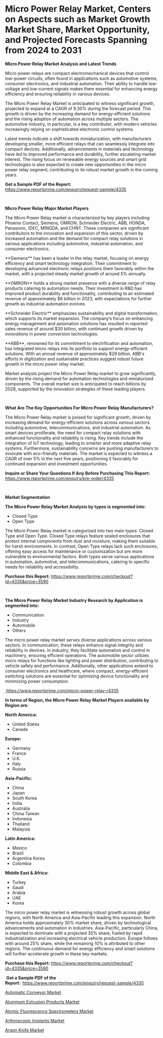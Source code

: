 <p><h1>Micro Power Relay Market, Centers on Aspects such as Market Growth Market Share, Market Opportunity, and Projected Forecasts Spanning from 2024 to 2031</h1></p><p><strong>Micro Power Relay Market Analysis and Latest Trends</strong></p>
<p><p>Micro power relays are compact electromechanical devices that control low-power circuits, often found in applications such as automotive systems, consumer electronics, and industrial automation. Their ability to handle low-voltage and low-current signals makes them essential for enhancing energy efficiency and ensuring reliability in various devices.</p><p>The Micro Power Relay Market is anticipated to witness significant growth, projected to expand at a CAGR of 9.30% during the forecast period. This growth is driven by the increasing demand for energy-efficient solutions and the rising adoption of automation across multiple sectors. The automotive industry, in particular, is a key contributor, with modern vehicles increasingly relying on sophisticated electronic control systems.</p><p>Latest trends indicate a shift towards miniaturization, with manufacturers developing smaller, more efficient relays that can seamlessly integrate into compact devices. Additionally, advancements in materials and technology have led to improved performance and durability, further escalating market interest. The rising focus on renewable energy sources and smart grid technologies is also expected to create new opportunities in the micro power relay segment, contributing to its robust market growth in the coming years.</p></p>
<p><strong>Get a Sample PDF of the Report:&nbsp;</strong> <a href="https://www.reportprime.com/enquiry/request-sample/4335?utm_campaign=1833&utm_medium=2&utm_source=Github&utm_content=ia&utm_term=24122024&utm_id=micro-power-relay">https://www.reportprime.com/enquiry/request-sample/4335</a></p>
<p>&nbsp;</p>
<p><strong>Micro Power Relay Major Market Players</strong></p>
<p><p>The Micro Power Relay market is characterized by key players including Phoenix Contact, Siemens, OMRON, Schneider Electric, ABB, HONDA, Panasonic, IDEC, MINGDA, and CHNT. These companies are significant contributors to the innovation and expansion of this sector, driven by increased automation and the demand for compact relay solutions in various applications including automotive, industrial automation, and consumer electronics.</p><p>**Siemens** has been a leader in the relay market, focusing on energy efficiency and smart technology integration. Their commitment to developing advanced electronic relays positions them favorably within the market, with a projected steady market growth of around 5% annually.</p><p>**OMRON** holds a strong market presence with a diverse range of relay products catering to automation needs. Their investment in R&D has improved product durability and functionality, contributing to an estimated revenue of approximately $6 billion in 2023, with expectations for further growth as industrial automation evolves.</p><p>**Schneider Electric** emphasizes sustainability and digital transformation, which supports its market expansion. The company’s focus on enhancing energy management and automation solutions has resulted in reported sales revenue of around $30 billion, with continued growth driven by innovations in power conversion technologies.</p><p>**ABB**, renowned for its commitment to electrification and automation, has integrated micro relays into its portfolio to support energy-efficient solutions. With an annual revenue of approximately $29 billion, ABB's efforts in digitization and sustainable practices suggest robust future growth in the micro power relay market.</p><p>Market analysts project the Micro Power Relay market to grow significantly, driven by the rising demand for automation technologies and miniaturized components. The overall market size is anticipated to reach billions by 2028, supported by the innovation strategies of these leading players.</p></p>
<p>&nbsp;</p>
<p><strong>What Are The Key Opportunities For Micro Power Relay Manufacturers?</strong></p>
<p><p>The Micro Power Relay market is poised for significant growth, driven by increasing demand for energy-efficient solutions across various sectors including automotive, telecommunications, and industrial automation. As smart devices proliferate, the need for compact relay solutions with enhanced functionality and reliability is rising. Key trends include the integration of IoT technology, leading to smarter and more adaptive relay systems. Furthermore, sustainability concerns are pushing manufacturers to innovate with eco-friendly materials. The market is expected to witness a CAGR of over 5% in the next five years, positioning it favorably for continued expansion and investment opportunities.</p></p>
<p><strong>Inquire or Share Your Questions If Any Before Purchasing This Report:</strong> <a href="https://www.reportprime.com/enquiry/pre-order/4335?utm_campaign=1833&utm_medium=2&utm_source=Github&utm_content=ia&utm_term=24122024&utm_id=micro-power-relay">https://www.reportprime.com/enquiry/pre-order/4335</a></p>
<p>&nbsp;</p>
<p><strong>Market Segmentation</strong></p>
<p><strong>The Micro Power Relay Market Analysis by types is segmented into:</strong></p>
<p><ul><li>Closed Type</li><li>Open Type</li></ul></p>
<p><p>The Micro Power Relay market is categorized into two main types: Closed Type and Open Type. Closed Type relays feature sealed enclosures that protect internal components from dust and moisture, making them suitable for harsh environments. In contrast, Open Type relays lack such enclosures, offering easy access for maintenance or customization but are more vulnerable to environmental factors. Both types serve various applications in automation, automotive, and telecommunications, catering to specific needs for reliability and accessibility.</p></p>
<p><strong>Purchase this Report:&nbsp;</strong><a href="https://www.reportprime.com/checkout?id=4335&price=3590&utm_campaign=1833&utm_medium=2&utm_source=Github&utm_content=ia&utm_term=24122024&utm_id=micro-power-relay">https://www.reportprime.com/checkout?id=4335&price=3590</a></p>
<p>&nbsp;</p>
<p><strong>The Micro Power Relay Market Industry Research by Application is segmented into:</strong></p>
<p><ul><li>Communication</li><li>Industry</li><li>Automobile</li><li>Others</li></ul></p>
<p><p>The micro power relay market serves diverse applications across various sectors. In communication, these relays enhance signal integrity and reliability in devices. In industry, they facilitate automation and control in machinery, ensuring efficient operations. The automobile sector utilizes micro relays for functions like lighting and power distribution, contributing to vehicle safety and performance. Additionally, other applications extend to consumer electronics and healthcare, where compact, energy-efficient switching solutions are essential for optimizing device functionality and minimizing power consumption.</p></p>
<p><a href="https://www.reportprime.com/micro-power-relay-r4335?utm_campaign=1833&utm_medium=2&utm_source=Github&utm_content=ia&utm_term=24122024&utm_id=micro-power-relay">&nbsp;https://www.reportprime.com/micro-power-relay-r4335</a></p>
<p><strong>In terms of Region, the Micro Power Relay Market Players available by Region are:</strong></p>
<p>
    <p> <strong> North America: </strong>
        <ul>
            <li>United States</li>
            <li>Canada</li>
        </ul>
        </p> 
    <p> <strong> Europe: </strong>
        <ul>
            <li>Germany</li>
            <li>France</li>
            <li>U.K.</li>
            <li>Italy</li>
            <li>Russia</li>
        </ul>
        </p> 
    <p> <strong> Asia-Pacific: </strong>
        <ul>
            <li>China</li>
            <li>Japan</li>
            <li>South Korea</li>
            <li>India</li>
            <li>Australia</li>
            <li>China Taiwan</li>
            <li>Indonesia</li>
            <li>Thailand</li>
            <li>Malaysia</li>
        </ul>
        </p> 
    <p> <strong> Latin America: </strong>
        <ul>
            <li>Mexico</li>
            <li>Brazil</li>
            <li>Argentina Korea</li>
            <li>Colombia</li>
        </ul>
        </p> 
    <p> <strong> Middle East & Africa: </strong>
        <ul>
            <li>Turkey</li>
            <li>Saudi</li>
            <li>Arabia</li>
            <li>UAE</li>
            <li>Korea</li>
        </ul>
    </p>
    </p>
<p><p>The micro power relay market is witnessing robust growth across global regions, with North America and Asia-Pacific leading this expansion. North America holds approximately 30% market share, driven by technological advancements and automation in industries. Asia-Pacific, particularly China, is expected to dominate with a projected 35% share, fueled by rapid industrialization and increasing electrical vehicle production. Europe follows with around 25% share, while the remaining 10% is attributed to other regions. The continuous demand for energy efficiency and smart solutions will further accelerate growth in these key markets.</p></p>
<p><strong>Purchase this Report: </strong><a href="https://www.reportprime.com/checkout?id=4335&price=3590&utm_campaign=1833&utm_medium=2&utm_source=Github&utm_content=ia&utm_term=24122024&utm_id=micro-power-relay">https://www.reportprime.com/checkout?id=4335&price=3590</a></p>
<p>&nbsp;<strong>Get a Sample PDF of the Report:&nbsp;&nbsp;</strong><a href="https://www.reportprime.com/enquiry/request-sample/4335?utm_campaign=1833&utm_medium=2&utm_source=Github&utm_content=ia&utm_term=24122024&utm_id=micro-power-relay">https://www.reportprime.com/enquiry/request-sample/4335</a></p>
<p><strong></strong></p>
<p><p><a href="https://www.linkedin.com/pulse/north-americas-automatic-conveyor-market-size-share-trends-jo3ve?utm_campaign=1833&utm_medium=2&utm_source=Github&utm_content=ia&utm_term=24122024&utm_id=micro-power-relay">Automatic Conveyor Market</a></p><p><a href="https://www.linkedin.com/pulse/global-aluminum-extrusion-products-market-comprehensive-d6wtf?utm_campaign=1833&utm_medium=2&utm_source=Github&utm_content=ia&utm_term=24122024&utm_id=micro-power-relay">Aluminum Extrusion Products Market</a></p><p><a href="https://www.linkedin.com/pulse/atomic-fluorescence-spectrometers-market-analysis-revenue-forecast-emoee?utm_campaign=1833&utm_medium=2&utm_source=Github&utm_content=ia&utm_term=24122024&utm_id=micro-power-relay">Atomic Fluorescence Spectrometers Market</a></p><p><a href="https://www.linkedin.com/pulse/broad-overview-arthroscopic-implants-market-size-industry-ghhbc?utm_campaign=1833&utm_medium=2&utm_source=Github&utm_content=ia&utm_term=24122024&utm_id=micro-power-relay">Arthroscopic Implants Market</a></p><p><a href="https://www.linkedin.com/pulse/foreign-opportunities-market-dynamics-argon-knife-insights-rmtyf?utm_campaign=1833&utm_medium=2&utm_source=Github&utm_content=ia&utm_term=24122024&utm_id=micro-power-relay">Argon Knife Market</a></p></p>